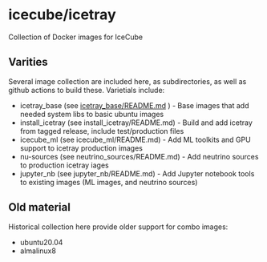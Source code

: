 icecube/icetray
===============

Collection of Docker images for IceCube

Varities
--------
Several image collection are included here, as subdirectories, as well as github actions to build these.  Varietials include:

* icetray_base (see [icetray_base/README.md](/icetray_base/README.md) ) - Base images that add needed system libs to basic ubuntu images
* install_icetray (see install_icetray/README.md) - Build and add icetray from tagged release, include test/production files
* icecube_ml (see icecube_ml/README.md) - Add ML toolkits and GPU support to icetray production images
* nu-sources (see neutrino_sources/README.md) - Add neutrino sources to production icetray iages
* jupyter_nb (see jupyter_nb/README.md) - Add Jupyter notebook tools to existing images (ML images, and neutrino sources)

Old material
------------
Historical collection here provide older support for combo images:
* ubuntu20.04 
* almalinux8
